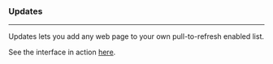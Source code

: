 ### Updates
---
Updates lets you add any web page to your own pull-to-refresh enabled list.

See the interface in action [here](https://youtu.be/FRZHhvOuffs).
